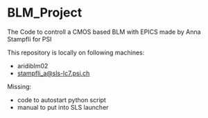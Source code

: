 # BLM_Project
The Code to controll a CMOS based BLM with EPICS made by Anna Stampfli for PSI

This repository is locally on following machines:

- aridiblm02
- stampfli_a@sls-lc7.psi.ch


Missing:
- code to autostart python script
- manual to put into SLS launcher
